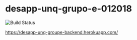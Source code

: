# desapp-unq-grupo-e-012018

![Build Status](https://travis-ci.org/IgnacioLamandia/desapp-unq-grupo-e-012018.svg?branch=master)


https://desapp-unq-groupe-backend.herokuapp.com/
